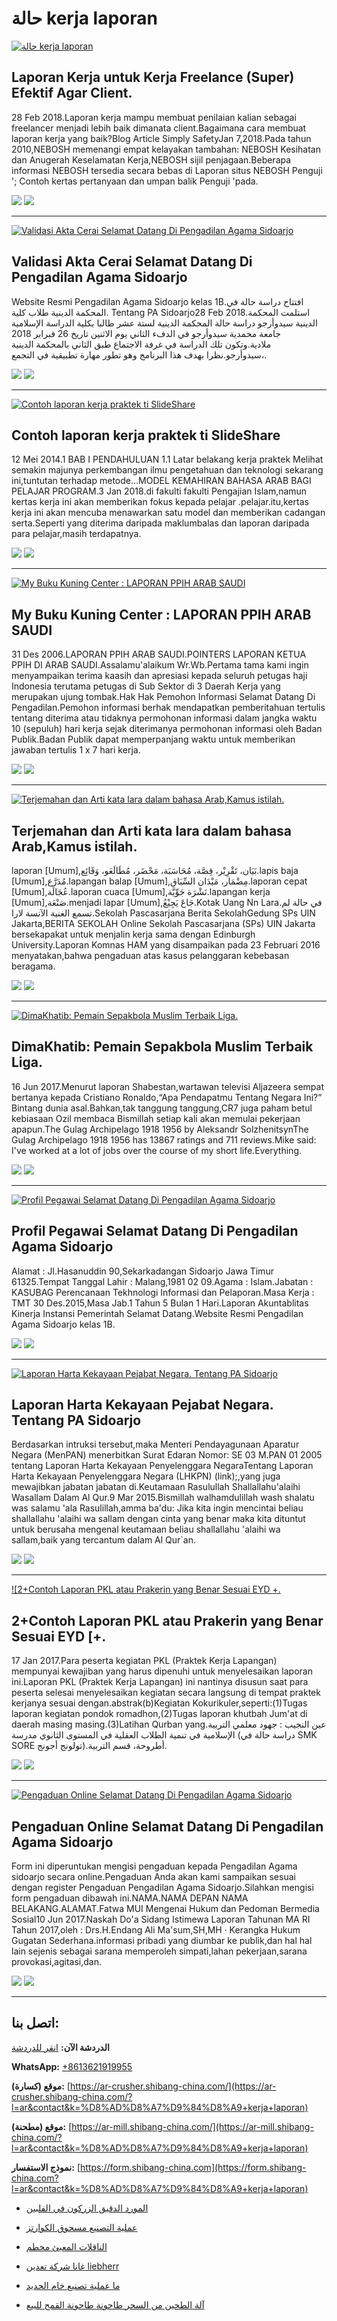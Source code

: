 # حالة kerja laporan

<a href="https://swt.shibang-china.com/?l=ar&img&k=%D8%AD%D8%A7%D9%84%D8%A9+kerja+laporan" target="_blank">![حالة kerja laporan](http://static.shibang-china.com/all-800x300/863.jpg)</a>

## Laporan Kerja untuk Kerja Freelance (Super) Efektif Agar Client.
28 Feb 2018.Laporan kerja mampu membuat penilaian kalian sebagai freelancer menjadi lebih baik dimanata client.Bagaimana cara membuat laporan kerja yang baik?Blog Article Simply SafetyJan 7,2018.Pada tahun 2010,NEBOSH memenangi empat kelayakan tambahan: NEBOSH Kesihatan dan Anugerah Keselamatan Kerja,NEBOSH sijil penjagaan.Beberapa informasi NEBOSH tersedia secara bebas di Laporan situs NEBOSH Penguji &#39;; Contoh kertas pertanyaan dan umpan balik Penguji &#39;pada.


<a href="https://whatsapp.shibangsoft.com/WhatsApp.php" target="_blank" title="WhatsApp">![](http://static.shibang-china.com/icon/whatsapp.png)</a> <a href="https://swt.shibang-china.com/?l=ar&icon&k=%D8%AD%D8%A7%D9%84%D8%A9+kerja+laporan" target="_blank">![](http://static.shibang-china.com/icon/chat-ar.png)</a>

---

<a href="https://swt.shibang-china.com/?l=ar&img&k=%D8%AD%D8%A7%D9%84%D8%A9+kerja+laporan" target="_blank">![Validasi Akta Cerai Selamat Datang Di Pengadilan Agama Sidoarjo](http://static.shibang-china.com/all-800x300/1214.jpg)</a>

## Validasi Akta Cerai Selamat Datang Di Pengadilan Agama Sidoarjo
Website Resmi Pengadilan Agama Sidoarjo kelas 1B.افتتاح دراسة حالة في المحكمة الدينية طلاب كلية. Tentang PA Sidoarjo28 Feb 2018.استلمت المحكمة الدينية سيدوأرجو دراسة حالة المحكمة الدينية لستة عشر طالبا بكلية الدراسة الإسلامية جامعة محمدية سيدوأرجو في الدفء الثاني يوم الاثنين تاريخ 26 فبراير 2018 ملادية.وتكون تلك الدراسة في غرفة الاجتماع طبق الثاني بالمحكمة الدينية سيدوأرجو.نظرا بهدف هذا البرنامج وهو تطور مهارة تطبيقية في التجمع،.


<a href="https://whatsapp.shibangsoft.com/WhatsApp.php" target="_blank" title="WhatsApp">![](http://static.shibang-china.com/icon/whatsapp.png)</a> <a href="https://swt.shibang-china.com/?l=ar&icon&k=%D8%AD%D8%A7%D9%84%D8%A9+kerja+laporan" target="_blank">![](http://static.shibang-china.com/icon/chat-ar.png)</a>

---

<a href="https://swt.shibang-china.com/?l=ar&img&k=%D8%AD%D8%A7%D9%84%D8%A9+kerja+laporan" target="_blank">![Contoh laporan kerja praktek ti SlideShare](http://static.shibang-china.com/all-800x300/892.jpg)</a>

## Contoh laporan kerja praktek ti SlideShare
12 Mei 2014.1 BAB I PENDAHULUAN 1.1 Latar belakang kerja praktek Melihat semakin majunya perkembangan ilmu pengetahuan dan teknologi sekarang ini,tuntutan terhadap metode…MODEL KEMAHIRAN BAHASA ARAB BAGI PELAJAR PROGRAM.3 Jan 2018.di fakulti fakulti Pengajian Islam,namun kertas kerja ini akan memberikan fokus kepada pelajar .pelajar.itu,kertas kerja ini akan mencuba menawarkan satu model dan memberikan cadangan serta.Seperti yang diterima daripada maklumbalas dan laporan daripada para pelajar,masih terdapatnya.


<a href="https://whatsapp.shibangsoft.com/WhatsApp.php" target="_blank" title="WhatsApp">![](http://static.shibang-china.com/icon/whatsapp.png)</a> <a href="https://swt.shibang-china.com/?l=ar&icon&k=%D8%AD%D8%A7%D9%84%D8%A9+kerja+laporan" target="_blank">![](http://static.shibang-china.com/icon/chat-ar.png)</a>

---

<a href="https://swt.shibang-china.com/?l=ar&img&k=%D8%AD%D8%A7%D9%84%D8%A9+kerja+laporan" target="_blank">![My Buku Kuning Center : LAPORAN PPIH ARAB SAUDI](http://static.shibang-china.com/all-800x300/1399.jpg)</a>

## My Buku Kuning Center : LAPORAN PPIH ARAB SAUDI
31 Des 2006.LAPORAN PPIH ARAB SAUDI.POINTERS LAPORAN KETUA PPIH DI ARAB SAUDI.Assalamu&#39;alaikum Wr.Wb.Pertama tama kami ingin menyampaikan terima kaasih dan apresiasi kepada seluruh petugas haji Indonesia terutama petugas di Sub Sektor di 3 Daerah Kerja yang merupakan ujung tombak.Hak Hak Pemohon Informasi Selamat Datang Di Pengadilan.Pemohon informasi berhak mendapatkan pemberitahuan tertulis tentang diterima atau tidaknya permohonan informasi dalam jangka waktu 10 (sepuluh) hari kerja sejak diterimanya permohonan informasi oleh Badan Publik.Badan Publik dapat memperpanjang waktu untuk memberikan jawaban tertulis 1 x 7 hari kerja.


<a href="https://whatsapp.shibangsoft.com/WhatsApp.php" target="_blank" title="WhatsApp">![](http://static.shibang-china.com/icon/whatsapp.png)</a> <a href="https://swt.shibang-china.com/?l=ar&icon&k=%D8%AD%D8%A7%D9%84%D8%A9+kerja+laporan" target="_blank">![](http://static.shibang-china.com/icon/chat-ar.png)</a>

---

<a href="https://swt.shibang-china.com/?l=ar&img&k=%D8%AD%D8%A7%D9%84%D8%A9+kerja+laporan" target="_blank">![Terjemahan dan Arti kata lara dalam bahasa Arab,Kamus istilah.](http://static.shibang-china.com/all-800x300/31.jpg)</a>

## Terjemahan dan Arti kata lara dalam bahasa Arab,Kamus istilah.
laporan [Umum],بَيَان، تَقْرِيْر، قِصَّة، مُحَاسَبَة، مَحْضَر، مُطَالَعَو، وَقَائِع.lapis baja [Umum],مُدَرَّع.lapangan balap [Umum],مِضْمَار، مَيْدَان السِّبَاق.laporan cepat [Umum],عُجَالَة.laporan cuaca [Umum],نَشْرَة جَوِّيَّة.lapangan kerja [Umum],صَنْعَة.menjadi lapar [Umum],جَاعَ يَجِيْعُ.Kotak Uang Nn Lara.في حالة لم تسمع الغنية الآنسة لارا.Sekolah Pascasarjana Berita SekolahGedung SPs UIN Jakarta,BERITA SEKOLAH Online Sekolah Pascasarjana (SPs) UIN Jakarta bersekapakat untuk menjalin kerja sama dengan Edinburgh University.Laporan Komnas HAM yang disampaikan pada 23 Februari 2016 menyatakan,bahwa pengaduan atas kasus pelanggaran kebebasan beragama.


<a href="https://whatsapp.shibangsoft.com/WhatsApp.php" target="_blank" title="WhatsApp">![](http://static.shibang-china.com/icon/whatsapp.png)</a> <a href="https://swt.shibang-china.com/?l=ar&icon&k=%D8%AD%D8%A7%D9%84%D8%A9+kerja+laporan" target="_blank">![](http://static.shibang-china.com/icon/chat-ar.png)</a>

---

<a href="https://swt.shibang-china.com/?l=ar&img&k=%D8%AD%D8%A7%D9%84%D8%A9+kerja+laporan" target="_blank">![DimaKhatib: Pemain Sepakbola Muslim Terbaik Liga.](http://static.shibang-china.com/all-800x300/724.jpg)</a>

## DimaKhatib: Pemain Sepakbola Muslim Terbaik Liga.
16 Jun 2017.Menurut laporan Shabestan,wartawan televisi Aljazeera sempat bertanya kepada Cristiano Ronaldo,“Apa Pendapatmu Tentang Negara Ini?” Bintang dunia asal.Bahkan,tak tanggung tanggung,CR7 juga paham betul kebiasaan Ozil membaca Bismillah setiap kali akan memulai pekerjaan apapun.The Gulag Archipelago 1918 1956 by Aleksandr SolzhenitsynThe Gulag Archipelago 1918 1956 has 13867 ratings and 711 reviews.Mike said: I&#39;ve worked at a lot of jobs over the course of my short life.Everything.


<a href="https://whatsapp.shibangsoft.com/WhatsApp.php" target="_blank" title="WhatsApp">![](http://static.shibang-china.com/icon/whatsapp.png)</a> <a href="https://swt.shibang-china.com/?l=ar&icon&k=%D8%AD%D8%A7%D9%84%D8%A9+kerja+laporan" target="_blank">![](http://static.shibang-china.com/icon/chat-ar.png)</a>

---

<a href="https://swt.shibang-china.com/?l=ar&img&k=%D8%AD%D8%A7%D9%84%D8%A9+kerja+laporan" target="_blank">![Profil Pegawai Selamat Datang Di Pengadilan Agama Sidoarjo](http://static.shibang-china.com/all-800x300/440.jpg)</a>

## Profil Pegawai Selamat Datang Di Pengadilan Agama Sidoarjo
Alamat : Jl.Hasanuddin 90,Sekarkadangan Sidoarjo Jawa Timur 61325.Tempat Tanggal Lahir : Malang,1981 02 09.Agama : Islam.Jabatan : KASUBAG Perencanaan Tekhnologi Informasi dan Pelaporan.Masa Kerja : TMT 30 Des.2015,Masa Jab.1 Tahun 5 Bulan 1 Hari.Laporan Akuntablitas Kinerja Instansi Pemerintah Selamat Datang.Website Resmi Pengadilan Agama Sidoarjo kelas 1B.


<a href="https://whatsapp.shibangsoft.com/WhatsApp.php" target="_blank" title="WhatsApp">![](http://static.shibang-china.com/icon/whatsapp.png)</a> <a href="https://swt.shibang-china.com/?l=ar&icon&k=%D8%AD%D8%A7%D9%84%D8%A9+kerja+laporan" target="_blank">![](http://static.shibang-china.com/icon/chat-ar.png)</a>

---

<a href="https://swt.shibang-china.com/?l=ar&img&k=%D8%AD%D8%A7%D9%84%D8%A9+kerja+laporan" target="_blank">![Laporan Harta Kekayaan Pejabat Negara. Tentang PA Sidoarjo](http://static.shibang-china.com/all-800x300/260.jpg)</a>

## Laporan Harta Kekayaan Pejabat Negara. Tentang PA Sidoarjo
Berdasarkan intruksi tersebut,maka Menteri Pendayagunaan Aparatur Negara (MenPAN) menerbitkan Surat Edaran Nomor: SE 03 M.PAN 01 2005 tentang Laporan Harta Kekayaan Penyelenggara NegaraTentang Laporan Harta Kekayaan Penyelenggara Negara (LHKPN) (link);,yang juga mewajibkan jabatan jabatan di.Keutamaan Rasulullah Shallallahu&#39;alaihi Wasallam Dalam Al Qur.9 Mar 2015.Bismillah walhamdulillah wash shalatu was salamu &#39;ala Rasulillah,amma ba&#39;du: Jika kita ingin mencintai beliau shallallahu &#39;alaihi wa sallam dengan cinta yang benar maka kita dituntut untuk berusaha mengenal keutamaan beliau shallallahu &#39;alaihi wa sallam,baik yang tercantum dalam Al Qur`an.


<a href="https://whatsapp.shibangsoft.com/WhatsApp.php" target="_blank" title="WhatsApp">![](http://static.shibang-china.com/icon/whatsapp.png)</a> <a href="https://swt.shibang-china.com/?l=ar&icon&k=%D8%AD%D8%A7%D9%84%D8%A9+kerja+laporan" target="_blank">![](http://static.shibang-china.com/icon/chat-ar.png)</a>

---

<a href="https://swt.shibang-china.com/?l=ar&img&k=%D8%AD%D8%A7%D9%84%D8%A9+kerja+laporan" target="_blank">![2+Contoh Laporan PKL atau Prakerin yang Benar Sesuai EYD [+.](http://static.shibang-china.com/all-800x300/350.jpg)</a>

## 2+Contoh Laporan PKL atau Prakerin yang Benar Sesuai EYD [+.
17 Jan 2017.Para peserta kegiatan PKL (Praktek Kerja Lapangan) mempunyai kewajiban yang harus dipenuhi untuk menyelesaikan laporan ini.Laporan PKL (Praktek Kerja Lapangan) ini nantinya disusun saat para peserta selesai menyelesaikan kegiatan secara langsung di tempat praktek kerjanya sesuai dengan.abstrak(b)Kegiatan Kokurikuler,seperti:(1)Tugas laporan kegiatan pondok romadhon,(2)Tugas laporan khutbah Jum&#39;at di daerah masing masing.(3)Latihan Qurban yang.عين النجيب : جهود معلمي التربية الإسلامية في تنمية الطلاب العقلية في المستوى الثانوي مدرسة (دراسة حالة في SMK SORE تولونج أجونج).أطروحة، قسم التربية.


<a href="https://whatsapp.shibangsoft.com/WhatsApp.php" target="_blank" title="WhatsApp">![](http://static.shibang-china.com/icon/whatsapp.png)</a> <a href="https://swt.shibang-china.com/?l=ar&icon&k=%D8%AD%D8%A7%D9%84%D8%A9+kerja+laporan" target="_blank">![](http://static.shibang-china.com/icon/chat-ar.png)</a>

---

<a href="https://swt.shibang-china.com/?l=ar&img&k=%D8%AD%D8%A7%D9%84%D8%A9+kerja+laporan" target="_blank">![Pengaduan Online Selamat Datang Di Pengadilan Agama Sidoarjo](http://static.shibang-china.com/all-800x300/1444.jpg)</a>

## Pengaduan Online Selamat Datang Di Pengadilan Agama Sidoarjo
Form ini diperuntukan mengisi pengaduan kepada Pengadilan Agama sidoarjo secara online.Pengaduan Anda akan kami sampaikan sesuai dengan register Pengaduan Pengadilan Agama Sidoarjo.Silahkan mengisi form pengaduan dibawah ini.NAMA.NAMA DEPAN NAMA BELAKANG.ALAMAT.Fatwa MUI Mengenai Hukum dan Pedoman Bermedia Sosial10 Jun 2017.Naskah Do&#39;a Sidang Istimewa Laporan Tahunan MA RI Tahun 2017,oleh : Drs.H.Endang Ali Ma&#39;sum,SH,MH &middot; Kerangka Hukum Gugatan Sederhana.informasi pribadi yang diumbar ke publik,dan hal hal lain sejenis sebagai sarana memperoleh simpati,lahan pekerjaan,sarana provokasi,agitasi,dan.


<a href="https://whatsapp.shibangsoft.com/WhatsApp.php" target="_blank" title="WhatsApp">![](http://static.shibang-china.com/icon/whatsapp.png)</a> <a href="https://swt.shibang-china.com/?l=ar&icon&k=%D8%AD%D8%A7%D9%84%D8%A9+kerja+laporan" target="_blank">![](http://static.shibang-china.com/icon/chat-ar.png)</a>

---
## اتصل بنا:

**الدردشة الآن:** [انقر للدردشة](https://swt.shibang-china.com?l=ar&contact&k=%D8%AD%D8%A7%D9%84%D8%A9+kerja+laporan)

**WhatsApp:**  [+8613621919955](https://whatsapp.shibangsoft.com/WhatsApp.php)

**موقع (كسارة):** [https://ar-crusher.shibang-china.com/](https://ar-crusher.shibang-china.com/?l=ar&contact&k=%D8%AD%D8%A7%D9%84%D8%A9+kerja+laporan)

**موقع (مطحنة):** [https://ar-mill.shibang-china.com/](https://ar-mill.shibang-china.com/?l=ar&contact&k=%D8%AD%D8%A7%D9%84%D8%A9+kerja+laporan)

**نموذج الاستفسار:** [https://form.shibang-china.com](https://form.shibang-china.com?l=ar&contact&k=%D8%AD%D8%A7%D9%84%D8%A9+kerja+laporan)

* [المورد الدقيق الزركون في الفلبين](../27/%D8%A7%D9%84%D9%85%D9%88%D8%B1%D8%AF%20%D8%A7%D9%84%D8%AF%D9%82%D9%8A%D9%82%20%D8%A7%D9%84%D8%B2%D8%B1%D9%83%D9%88%D9%86%20%D9%81%D9%8A%20%D8%A7%D9%84%D9%81%D9%84%D8%A8%D9%8A%D9%86.md)

* [عملية التصنيع مسحوق الكوارتز](../30/%D8%B9%D9%85%D9%84%D9%8A%D8%A9%20%D8%A7%D9%84%D8%AA%D8%B5%D9%86%D9%8A%D8%B9%20%D9%85%D8%B3%D8%AD%D9%88%D9%82%20%D8%A7%D9%84%D9%83%D9%88%D8%A7%D8%B1%D8%AA%D8%B2.md)

* [الناقلات المعبئ محطم](../28/%D8%A7%D9%84%D9%86%D8%A7%D9%82%D9%84%D8%A7%D8%AA%20%D8%A7%D9%84%D9%85%D8%B9%D8%A8%D8%A6%20%D9%85%D8%AD%D8%B7%D9%85.md)

* [غانا شركة تعدين liebherr](../30/%D8%BA%D8%A7%D9%86%D8%A7%20%D8%B4%D8%B1%D9%83%D8%A9%20%D8%AA%D8%B9%D8%AF%D9%8A%D9%86%20liebherr.md)

* [ما عملية تصنيع خام الحديد](../29/%D9%85%D8%A7%20%D8%B9%D9%85%D9%84%D9%8A%D8%A9%20%D8%AA%D8%B5%D9%86%D9%8A%D8%B9%20%D8%AE%D8%A7%D9%85%20%D8%A7%D9%84%D8%AD%D8%AF%D9%8A%D8%AF.md)

* [آلة الطحين من السحر طاحونة طاحونة القمح للبيع](../28/%D8%A2%D9%84%D8%A9%20%D8%A7%D9%84%D8%B7%D8%AD%D9%8A%D9%86%20%D9%85%D9%86%20%D8%A7%D9%84%D8%B3%D8%AD%D8%B1%20%D8%B7%D8%A7%D8%AD%D9%88%D9%86%D8%A9%20%D8%B7%D8%A7%D8%AD%D9%88%D9%86%D8%A9%20%D8%A7%D9%84%D9%82%D9%85%D8%AD%20%D9%84%D9%84%D8%A8%D9%8A%D8%B9.md)